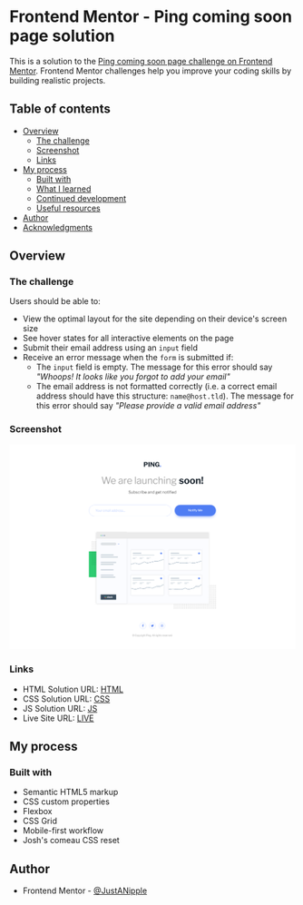 # Frontend Mentor - Ping coming soon page solution

This is a solution to the [Ping coming soon page challenge on Frontend Mentor](https://www.frontendmentor.io/challenges/ping-single-column-coming-soon-page-5cadd051fec04111f7b848da). Frontend Mentor challenges help you improve your coding skills by building realistic projects. 

## Table of contents

- [Overview](#overview)
  - [The challenge](#the-challenge)
  - [Screenshot](#screenshot)
  - [Links](#links)
- [My process](#my-process)
  - [Built with](#built-with)
  - [What I learned](#what-i-learned)
  - [Continued development](#continued-development)
  - [Useful resources](#useful-resources)
- [Author](#author)
- [Acknowledgments](#acknowledgments)

## Overview

### The challenge

Users should be able to:

- View the optimal layout for the site depending on their device's screen size
- See hover states for all interactive elements on the page
- Submit their email address using an `input` field
- Receive an error message when the `form` is submitted if:
	- The `input` field is empty. The message for this error should say *"Whoops! It looks like you forgot to add your email"*
	- The email address is not formatted correctly (i.e. a correct email address should have this structure: `name@host.tld`). The message for this error should say *"Please provide a valid email address"*

### Screenshot

![](screenshot.png)

### Links

- HTML Solution URL: [HTML](https://github.com/JustANipple/ping-coming-soon-page/blob/master/index.html)
- CSS Solution URL: [CSS](https://github.com/JustANipple/ping-coming-soon-page/blob/master/style.css)
- JS Solution URL: [JS](https://github.com/JustANipple/ping-coming-soon-page/blob/master/script.js)
- Live Site URL: [LIVE](https://justanipple.github.io/ping-coming-soon-page/)

## My process

### Built with

- Semantic HTML5 markup
- CSS custom properties
- Flexbox
- CSS Grid
- Mobile-first workflow
- Josh's comeau CSS reset

## Author

- Frontend Mentor - [@JustANipple](https://www.frontendmentor.io/profile/JustANipple)
